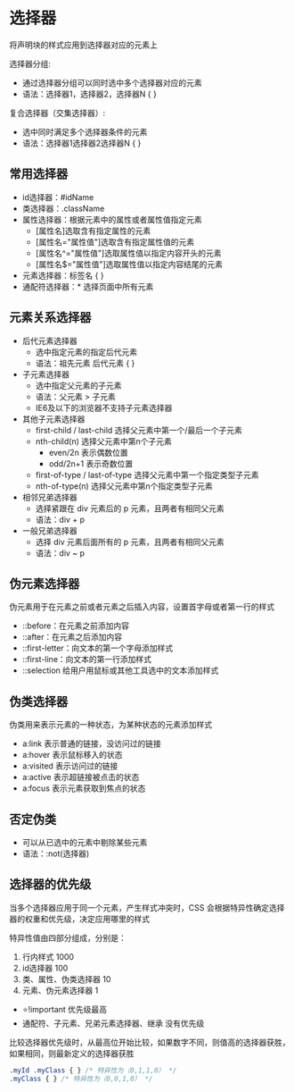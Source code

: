# 选择器
将声明块的样式应用到选择器对应的元素上

选择器分组: 
- 通过选择器分组可以同时选中多个选择器对应的元素
- 语法：选择器1，选择器2，选择器N {  }

复合选择器（交集选择器）:
- 选中同时满足多个选择器条件的元素
- 语法：选择器1选择器2选择器N {  }

## 常用选择器
- id选择器：#idName
- 类选择器：.className
- 属性选择器：根据元素中的属性或者属性值指定元素
  - [属性名]选取含有指定属性的元素
  - [属性名="属性值"]选取含有指定属性值的元素
  - [属性名^="属性值"]选取属性值以指定内容开头的元素
  - [属性名$="属性值"]选取属性值以指定内容结尾的元素
- 元素选择器：标签名 {  }
- 通配符选择器：* 选择页面中所有元素

## 元素关系选择器
- 后代元素选择器
  - 选中指定元素的指定后代元素
  - 语法：祖先元素 后代元素 {  }
- 子元素选择器
  - 选中指定父元素的子元素
  - 语法：父元素 > 子元素
  - IE6及以下的浏览器不支持子元素选择器
- 其他子元素选择器
  - first-child / last-child 选择父元素中第一个/最后一个子元素
  - nth-child(n) 选择父元素中第n个子元素
    - even/2n 表示偶数位置
    - odd/2n+1 表示奇数位置
  - first-of-type / last-of-type 选择父元素中第一个指定类型子元素
  - nth-of-type(n) 选择父元素中第n个指定类型子元素
- 相邻兄弟选择器
  - 选择紧跟在 div 元素后的 p 元素，且两者有相同父元素
  - 语法：div + p
- 一般兄弟选择器
  - 选择 div 元素后面所有的 p 元素，且两者有相同父元素
  - 语法：div ~ p

## 伪元素选择器
伪元素用于在元素之前或者元素之后插入内容，设置首字母或者第一行的样式
- ::before：在元素之前添加内容
- ::after：在元素之后添加内容
- ::first-letter：向文本的第一个字母添加样式
- ::first-line：向文本的第一行添加样式
- ::selection 给用户用鼠标或其他工具选中的文本添加样式

## 伪类选择器
伪类用来表示元素的一种状态，为某种状态的元素添加样式
- a:link 表示普通的链接，没访问过的链接
- a:hover 表示鼠标移入的状态
- a:visited 表示访问过的链接
- a:active 表示超链接被点击的状态
- a:focus 表示元素获取到焦点的状态
## 否定伪类
- 可以从已选中的元素中剔除某些元素
- 语法：:not(选择器)

## 选择器的优先级
当多个选择器应用于同一个元素，产生样式冲突时，CSS 会根据特异性确定选择器的权重和优先级，决定应用哪里的样式

特异性值由四部分组成，分别是：
1. 行内样式 1000
2. id选择器 100
3. 类、属性、伪类选择器 10
4. 元素、伪元素选择器 1

- ⭐️!important 优先级最高
- 通配符、子元素、兄弟元素选择器、继承 没有优先级  

比较选择器优先级时，从最高位开始比较，如果数字不同，则值高的选择器获胜，如果相同，则最新定义的选择器获胜
```css
.myId .myClass { } /* 特异性为（0,1,1,0） */
.myClass { } /* 特异性为（0,0,1,0） */
```
